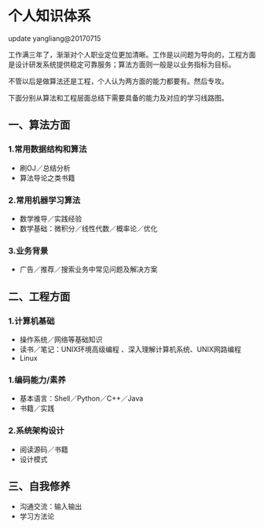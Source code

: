# 个人知识体系

update yangliang@20170715

工作满三年了，渐渐对个人职业定位更加清晰。工作是以问题为导向的，工程方面是设计研发系统提供稳定可靠服务；算法方面则一般是以业务指标为目标。

不管以后是做算法还是工程，个人认为两方面的能力都要有。然后专攻。

下面分别从算法和工程层面总结下需要具备的能力及对应的学习线路图。



## 一、算法方面
### 1.常用数据结构和算法
* 刷OJ／总结分析
* 算法导论之类书籍

### 2.常用机器学习算法
* 数学推导／实践经验
* 数学基础：微积分／线性代数／概率论／优化

### 3.业务背景
* 广告／推荐／搜索业务中常见问题及解决方案



## 二、工程方面
### 1.计算机基础
* 操作系统／网络等基础知识
* 读书／笔记：UNIX环境高级编程 、深入理解计算机系统、UNIX网路编程
* Linux

### 1.编码能力/素养
* 基本语言：Shell／Python／C++／Java
* 书籍／实践

### 2.系统架构设计
* 阅读源码／书籍
* 设计模式



## 三、自我修养
* 沟通交流：输入输出
* 学习方法论


